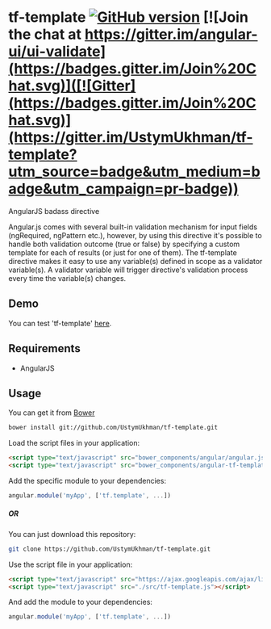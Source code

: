 # tf-template [![GitHub version](https://badge.fury.io/gh/UstymUkhman%2Ftf-template.svg)](https://badge.fury.io/gh/UstymUkhman%2Ftf-template) [![Join the chat at https://gitter.im/angular-ui/ui-validate](https://badges.gitter.im/Join%20Chat.svg)]([![Gitter](https://badges.gitter.im/Join%20Chat.svg)](https://gitter.im/UstymUkhman/tf-template?utm_source=badge&utm_medium=badge&utm_campaign=pr-badge))

AngularJS badass directive

Angular.js comes with several built-in validation mechanism for input fields (ngRequired, ngPattern etc.), however, by using this directive
it's possible to handle both validation outcome (true or false) by specifying a custom template for each of results (or just for one of them). 
The tf-template directive makes it easy to use any variable(s) defined in scope as a validator variable(s). A validator variable will trigger
directive's validation process every time the variable(s) changes.

## Demo

You can test 'tf-template' [here](http://ustymukhman.github.io/tf-template/demo.html).


## Requirements

- AngularJS


## Usage

You can get it from [Bower](http://bower.io/)

```sh
bower install git://github.com/UstymUkhman/tf-template.git
```

Load the script files in your application:

```html
<script type="text/javascript" src="bower_components/angular/angular.js"></script>
<script type="text/javascript" src="bower_components/angular-tf-template/dist/tf-template.js"></script>
```

Add the specific module to your dependencies:

```javascript
angular.module('myApp', ['tf.template', ...])
```

##### OR

You can just download this repository:

```sh
git clone https://github.com/UstymUkhman/tf-template.git
```

Use the script file in your application:

```html
<script type="text/javascript" src="https://ajax.googleapis.com/ajax/libs/angularjs/1.4.7/angular.min.js"></script>
<script type="text/javascript" src="./src/tf-template.js"></script>
```

And add the module to your dependencies:

```javascript
angular.module('myApp', ['tf.template', ...])
```